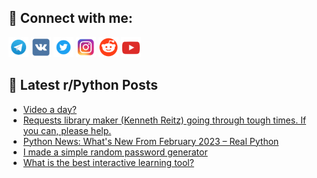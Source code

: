 ## 🔎 Connect with me:
[<img src="https://github.com/bullbesh/bullbesh/blob/main/images/Telegram.png" width="32" height="32" />](https://t.me/bullbesh)
[<img src="https://github.com/bullbesh/bullbesh/blob/main/images/VK.png" width="32" height="32" />](https://vk.com/bullbesh)
[<img src="https://github.com/bullbesh/bullbesh/blob/main/images/Twitter.png" width="32" height="32" />](https://twitter.com/bullbesh1)
[<img src="https://github.com/bullbesh/bullbesh/blob/main/images/Instagram.png" width="32" height="32" />](https://www.instagram.com/bullbesh)
[<img src="https://github.com/bullbesh/bullbesh/blob/main/images/Reddit.png" width="32" height="32" />](https://www.reddit.com/user/bullbesh)
[<img src="https://github.com/bullbesh/bullbesh/blob/main/images/YouTube.png" width="32" height="32" />](https://www.youtube.com/channel/UCtfjRs6uzgq5mfm8S06WTcg)

## 📕 Latest r/Python Posts
<!-- BLOG-POST-LIST:START -->
- [Video a day?](https://www.reddit.com/r/Python/comments/11r78nv/video_a_day/)
- [Requests library maker &lpar;Kenneth Reitz&rpar; going through tough times. If you can, please help.](https://www.reddit.com/r/Python/comments/11r73j6/requests_library_maker_kenneth_reitz_going/)
- [Python News: What&#39;s New From February 2023 – Real Python](https://www.reddit.com/r/Python/comments/11r59z6/python_news_whats_new_from_february_2023_real/)
- [I made a simple random password generator](https://www.reddit.com/r/Python/comments/11r45rj/i_made_a_simple_random_password_generator/)
- [What is the best interactive learning tool?](https://www.reddit.com/r/Python/comments/11qz29n/what_is_the_best_interactive_learning_tool/)
<!-- BLOG-POST-LIST:END -->
